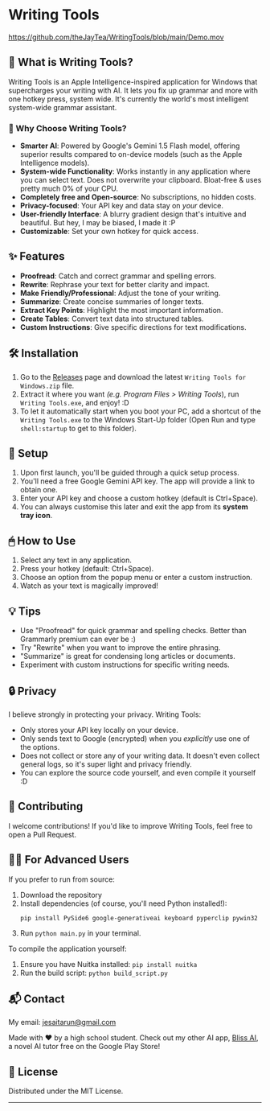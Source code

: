 # Writing Tools

https://github.com/theJayTea/WritingTools/blob/main/Demo.mov

## 🚀 What is Writing Tools?

Writing Tools is an Apple Intelligence-inspired application for Windows that supercharges your writing with AI. It lets you fix up grammar and more with one  hotkey press, system wide. It's currently the world's most intelligent system-wide grammar assistant.

### 🌟 Why Choose Writing Tools?

- **Smarter AI**: Powered by Google's Gemini 1.5 Flash model, offering superior results compared to on-device models (such as the Apple Intelligence models).
- **System-wide Functionality**: Works instantly in any application where you can select text. Does not overwrite your clipboard. Bloat-free & uses pretty much 0% of your CPU.
- **Completely free and Open-source**: No subscriptions, no hidden costs.
- **Privacy-focused**: Your API key and data stay on *your* device.
- **User-friendly Interface**: A blurry gradient design that's intuitive and beautiful. But hey, I may be biased, I made it :P
- **Customizable**: Set your own hotkey for quick access.

## ✨ Features

- **Proofread**: Catch and correct grammar and spelling errors.
- **Rewrite**: Rephrase your text for better clarity and impact.
- **Make Friendly/Professional**: Adjust the tone of your writing.
- **Summarize**: Create concise summaries of longer texts.
- **Extract Key Points**: Highlight the most important information.
- **Create Tables**: Convert text data into structured tables.
- **Custom Instructions**: Give specific directions for text modifications.

## 🛠 Installation

1. Go to the [Releases](https://github.com/theJayTea/WritingTools/releases) page and download the latest `Writing Tools for Windows.zip` file.
2. Extract it where you want *(e.g. Program Files > Writing Tools*), run `Writing Tools.exe`, and enjoy! :D
3. To let it automatically start when you boot your PC, add a shortcut of the `Writing Tools.exe` to the Windows Start-Up folder (Open Run and type `shell:startup` to get to this folder). 

## 🔧 Setup

1. Upon first launch, you'll be guided through a quick setup process.
2. You'll need a free Google Gemini API key. The app will provide a link to obtain one.
3. Enter your API key and choose a custom hotkey (default is Ctrl+Space).
4. You can always customise this later and exit the app from its **system tray icon**.

## 🖱 How to Use

1. Select any text in any application.
2. Press your hotkey (default: Ctrl+Space).
3. Choose an option from the popup menu or enter a custom instruction.
4. Watch as your text is magically improved!

## 💡 Tips

- Use "Proofread" for quick grammar and spelling checks. Better than Grammarly premium can ever be :)
- Try "Rewrite" when you want to improve the entire phrasing.
- "Summarize" is great for condensing long articles or documents.
- Experiment with custom instructions for specific writing needs.

## 🔒 Privacy

I believe strongly in protecting your privacy. Writing Tools:
- Only stores your API key locally on your device.
- Only sends text to Google (encrypted) when you *explicitly* use one of the options.
- Does not collect or store any of your writing data. It doesn't even collect general logs, so it's super light and privacy friendly.
- You can explore the source code yourself, and even compile it yourself :D

## 🤝 Contributing

I welcome contributions! If you'd like to improve Writing Tools, feel free to open a Pull Request.

## 👨‍💻 For Advanced Users

If you prefer to run from source:

1. Download the repository
2. Install dependencies (of course, you'll need Python installed!):
   ```
   pip install PySide6 google-generativeai keyboard pyperclip pywin32
   ```
3. Run `python main.py` in your terminal.

To compile the application yourself:

1. Ensure you have Nuitka installed: `pip install nuitka`
2. Run the build script: `python build_script.py`

## 📬 Contact

My email: jesaitarun@gmail.com

Made with ❤️ by a high school student. Check out my other AI app, [Bliss AI](https://play.google.com/store/apps/details?id=com.jesai.blissai), a novel AI tutor free on the Google Play Store!

## 📄 License

Distributed under the MIT License.

---

